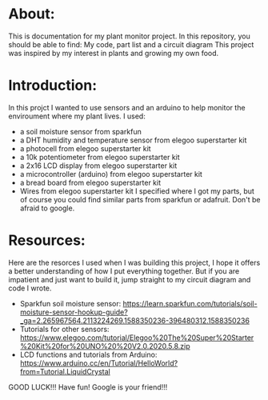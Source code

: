 # About:

  This is documentation for my plant monitor project. In this repository, you should be able to find:
  My code, part list and a circuit diagram
  This project was inspired by my interest in plants and growing my own food.

# Introduction:

  In this projct I wanted to use sensors and an arduino to help monitor the enviroument where my plant lives.
  I used:
  - a soil moisture sensor from sparkfun
  - a DHT humidity and temperature sensor from elegoo superstarter kit
  - a photocell from elegoo superstarter kit
  - a 10k potentiometer from elegoo superstarter kit
  - a 2x16 LCD display from elegoo superstarter kit
  - a microcontroller (arduino) from elegoo superstarter kit
  - a bread board from elegoo superstarter kit
  - Wires from elegoo superstarter kit
  I specified where I got my parts, but of course you could find similar parts from sparkfun or adafruit.
  Don't be afraid to google.
  
# Resources:
  
  Here are the resorces I used when I was building this project, I hope it offers a better understanding of how I put
  everything together. But if you are impatient and just want to build it, jump straight to my circuit diagram and 
  code I wrote. 
  - Sparkfun soil moisture sensor: https://learn.sparkfun.com/tutorials/soil-moisture-sensor-hookup-guide?_ga=2.265967564.2113224269.1588350236-396480312.1588350236
  - Tutorials for other sensors: https://www.elegoo.com/tutorial/Elegoo%20The%20Super%20Starter%20Kit%20for%20UNO%20%20V2.0.2020.5.8.zip
  - LCD functions and tutorials from Arduino: https://www.arduino.cc/en/Tutorial/HelloWorld?from=Tutorial.LiquidCrystal

GOOD LUCK!!! Have fun! Google is your friend!!!
